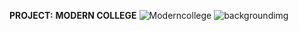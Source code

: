 <b>PROJECT:</b>
<b>MODERN COLLEGE</b>
![Moderncollege](https://user-images.githubusercontent.com/96678259/157467248-9d0adad1-cf17-4f0f-ad1b-fb5644018902.jpeg)
![backgroundimg](https://user-images.githubusercontent.com/96678259/157466489-6ab16f1e-4cbe-432e-a44a-8f3a2fd2d052.jpeg)
